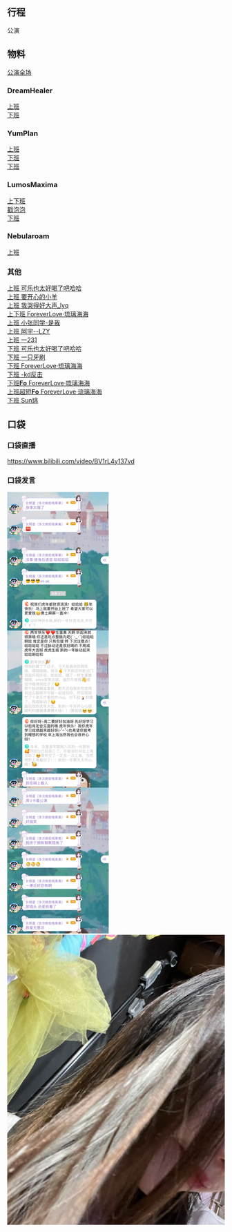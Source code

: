 ## 行程
公演

## 物料
[公演全场](https://www.bilibili.com/video/BV1MS4y1C7wQ)
### DreamHealer
[上班](https://weibo.com/6375088879/Lf9kToiG2)<br>
[下班](https://weibo.com/6375088879/Lfbmkw0fs)<br>

### YumPlan
[上班](https://weibo.com/7335378002/Lf9uKu0MF)<br>
[下班](https://weibo.com/7335378002/LfbdXfMTg)<br>
[下班](https://weibo.com/7335378002/LfbQEFxGg)<br>

### LumosMaxima
[上下班](https://weibo.com/7726863056/Lf9Peg5OL)<br>
[戳泡泡](https://weibo.com/7726863056/LfgVvtogx)<br>
[下班](https://weibo.com/7726863056/LfiH9AXgl)<br>
### Nebularoam
[上班](https://weibo.com/7584954147/Lf9qToE1f)<br>

### 其他
[上班 可乐也太好喝了吧哈哈](https://weibo.com/5415898244/Lf9r0vdL1)<br>
[上班 要开心的小羊](https://weibo.com/7450158090/Lf9mvCV0E)<br>
[上班 我哭得好大声_lyq](https://weibo.com/5267042634/Lf9zdpWfn)<br>
[上下班 ForeverLove·琉璃海海](https://weibo.com/7610635463/Lf9uRhSzH)<br>
[上班 小张同学-是我](https://weibo.com/7246477032/Lf9t9d0Gw)<br>
[上班 阿宇--LZY](https://weibo.com/5499807573/LfawkpcOJ)<br>
[上班 一231](https://weibo.com/6067142592/LfaJdmyjH)<br>
[下班 可乐也太好喝了吧哈哈](https://weibo.com/5415898244/Lfb2nd4X6)<br>
[下班 一只牙刷](https://weibo.com/1856999022/LfbLAgqyo)<br>
[下班 ForeverLove·琉璃海海](https://weibo.com/7610635463/LfcbwD8PR)<br>
[下班 -kd反击](https://weibo.com/7649139112/Lfc7ZmQyB)<br>
[下班𝐅𝐨 ForeverLove·琉璃海海](https://weibo.com/7610635463/LfcnCCTfk)<br>
[上班超短𝐅𝐨 ForeverLove·琉璃海海](https://weibo.com/7610635463/LfcBgCvWg)<br>
[下班  Sun珧](https://weibo.com/1718044813/LffCYicTT)<br>

## 口袋
### 口袋直播
https://www.bilibili.com/video/BV1rL4y137vd
### 口袋发言
![口袋发言](./pocket48/imgs/messages1.jpeg)<br>
![口袋发言](./pocket48/imgs/P1.jpeg)<br>